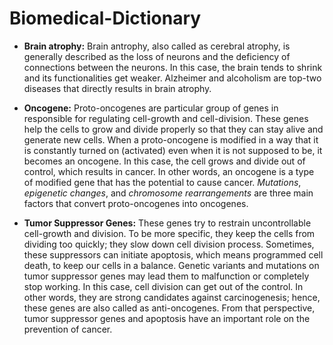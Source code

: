 # Biomedical-Dictionary

- **Brain atrophy:** Brain antrophy, also called as cerebral atrophy, is generally described as the loss of neurons and the deficiency of connections between the neurons. In this case, the brain tends to shrink and its functionalities get weaker. Alzheimer and alcoholism are top-two diseases that directly results in brain atrophy.

- **Oncogene:** Proto-oncogenes are particular group of genes in responsible for regulating cell-growth and cell-division. These genes help the cells to grow and divide properly so that they can stay alive and generate new cells. When a proto-oncogene is modified in a way that it is constantly turned on (activated) even when it is not supposed to be, it becomes an oncogene. In this case, the cell grows and divide out of control, which results in cancer. In other words, an oncogene is a type of modified gene that has the potential to cause cancer. *Mutations*, *epigenetic changes*, and *chromosome rearrangements* are three main factors that convert proto-oncogenes into oncogenes.

  
- **Tumor Suppressor Genes:** These genes try to restrain uncontrollable cell-growth and division. To be more specific, they keep the cells from dividing too quickly; they slow down cell division process. Sometimes, these suppressors can initiate apoptosis, which means programmed cell death, to keep our cells in a balance. Genetic variants and mutations on tumor suppressor genes may lead them to malfunction or completely stop working. In this case, cell division can get out of the control. In other words, they are strong candidates against carcinogenesis; hence, these genes are also called as anti-oncogenes. From that perspective, tumor suppressor genes and apoptosis have an important role on the prevention of cancer. 
